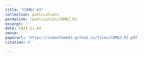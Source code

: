 ```yaml
---
title: "COMBJ_03"
collection: publications
permalink: /publication/COMBJ_03
excerpt: ''
date: 2021-11-03
venue: ''
paperurl: 'https://sumanthme03.github.io/files/COMBJ_03.pdf'
citation: #''

---
```


[Download paper here]: (https://sumanthme03.github.io/files/COMBJ_03.pdf)







